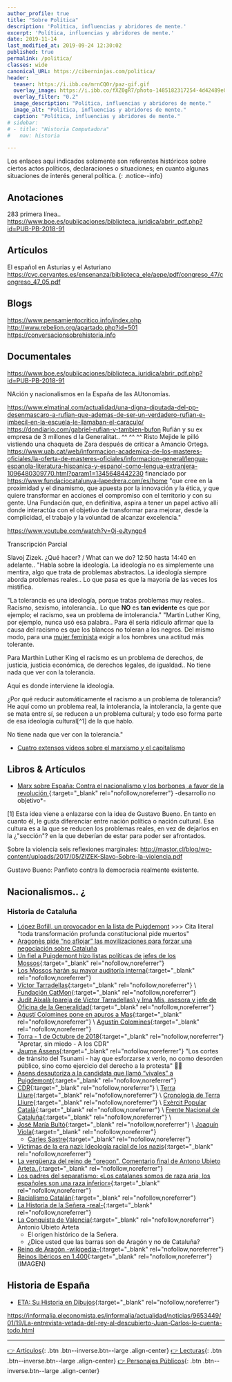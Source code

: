 ```yaml
---
author_profile: true
title: "Sobre Política"
description: 'Política, influencias y abridores de mente.'
excerpt: 'Política, influencias y abridores de mente.'
date: 2019-11-14
last_modified_at: 2019-09-24 12:30:02
published: true
permalink: /politica/
classes: wide
canonical_URL: https://ciberninjas.com/politica/
header:
  teaser: https://i.ibb.co/mrnCQ0r/paz-gif.gif
  overlay_image: https://i.ibb.co/fXZ0gR7/photo-1485182317254-4d42489e041b-ixlib-rb-1-2.jpg
  overlay_filter: "0.2"
  image_description: "Política, influencias y abridores de mente."
  image_alt: "Política, influencias y abridores de mente."
  caption: "Política, influencias y abridores de mente."
# sidebar:
# - title: "Historia Computadora"
#   nav: historia

---
```


Los enlaces aquí indicados solamente son referentes históricos sobre ciertos actos políticos, declaraciones o situaciones; en cuanto algunas situaciones de interés general política.
{: .notice--info}

## Anotaciones

283 primera línea..
https://www.boe.es/publicaciones/biblioteca_juridica/abrir_pdf.php?id=PUB-PB-2018-91

## Artículos

El español en Asturias y el Asturiano
https://cvc.cervantes.es/ensenanza/biblioteca_ele/aepe/pdf/congreso_47/congreso_47_05.pdf

## Blogs

https://www.pensamientocritico.info/index.php
http://www.rebelion.org/apartado.php?id=501
https://conversacionsobrehistoria.info

## Documentales

https://www.boe.es/publicaciones/biblioteca_juridica/abrir_pdf.php?id=PUB-PB-2018-91

NAción y nacionalismos en la España de las AUtonomías.

https://www.elmatinal.com/actualidad/una-digna-diputada-del-pp-desenmascaro-a-rufian-que-ademas-de-ser-un-verdadero-rufian-e-imbecil-en-la-escuela-le-llamaban-el-caraculo/
https://dondiario.com/gabriel-rufian-y-tambien-bufon
Rufián y su ex empresa de 3 millones d la Generalitat.. ^^ ^^ ^^
Risto Mejide le pilló vistiendo una chaqueta de Zara después de criticar a Amancio Ortega. 
https://www.uab.cat/web/informacion-academica-de-los-masteres-oficiales/la-oferta-de-masteres-oficiales/informacion-general/lengua-espanola-literatura-hispanica-y-espanol-como-lengua-extranjera-1096480309770.html?param1=1345648442230
financiado por https://www.fundaciocatalunya-lapedrera.com/es/home "que cree en la proximidad y el dinamismo, que apuesta por la innovación y la ética, y que quiere transformar en acciones el compromiso con el territorio y con su gente. Una Fundación que, en definitiva, aspira a tener un papel activo allí donde interactúa con el objetivo de transformar para mejorar, desde la complicidad, el trabajo y la voluntad de alcanzar excelencia."

https://www.youtube.com/watch?v=0j-eJtyngp4

Transcripción Parcial

Slavoj Zizek. ¿Qué hacer? / What can we do? 12:50 hasta 14:40 en adelante..
"Habla sobre la ideología. La ideología no es simplemente una mentira, algo que trata de problemas abstractos. La ideología siempre aborda problemas reales.. Lo que pasa es que la mayoría de las veces los mistifica.

"La tolerancia es una ideología, porque tratas problemas muy reales.. Racismo, sexismo, intolerancia.. Lo que **NO** es **tan evidente** es que por ejemplo; el racismo, sea un problema de intolerancia."
"Martin Luther King, por ejemplo, nunca usó esa palabra.. Para él sería ridículo afirmar que la causa del racismo es que los blancos no toleran a los negros. Del mismo modo, para una [mujer feminista](#mujer-feminista) exigir a los hombres una actitud más tolerante.

Para Marthin Luther King el racismo es un problema de derechos, de justicia, justicia económica, de derechos legales, de igualdad.. No tiene nada que ver con la tolerancia.

Aquí es donde interviene la ideología.

¿Por qué reducir automáticamente el racismo a un problema de tolerancia? He aquí como un problema real, la intolerancia, la intolerancia, la gente que se mata entre sí, se reducen a un problema cultural; y todo eso forma parte de esa ideología cultural[^1] de la que hablo.

No tiene nada que ver con la tolerancia."

* [Cuatro extensos vídeos sobre el marxismo y el capitalismo](https://www.youtube.com/watch?v=TaUyEo8LEbk)

## Libros & Artículos

* [Marx sobre España: Contra el nacionalismo y los borbones, a favor de la revolución
](https://www.elconfidencial.com/cultura/2018-01-02/marx-espana-nacionalismo-revolucion_1498999/){:target="_blank" rel="nofollow,noreferrer"} -desarrollo no objetivo*-

[1] Esta idea viene a enlazarse con la idea de Gustavo Bueno. En tanto en cuanto él, le gusta diferenciar entre nación política o nación cultural. Esa cultura es a la que se reducen los problemas reales, en vez de dejarlos en la ¿"sección"? en la que deberían de estar para poder ser afrontados.

Sobre la violencia seis reflexiones marginales: http://mastor.cl/blog/wp-content/uploads/2017/05/ZIZEK-Slavo-Sobre-la-violencia.pdf

Gustavo Bueno: Panfleto contra la democracia realmente existente.

## Nacionalismos.. ¿

### Historia de Cataluña

* [López Bofill, un provocador en la lista de Puigdemont](https://gaceta.es/espana/lopez-bofill-un-provocador-en-la-lista-de-puigdemont-20171117-0150/) >>> Cita literal "toda transformación profunda constitucional pide muertos"
* [Aragonès pide “no aflojar” las movilizaciones para forzar una negociación sobre Cataluña](https://elpais.com/ccaa/2019/11/13/catalunya/1573637158_022277.html)
* [Un fiel a Puigdemont hizo listas políticas de jefes de los Mossos](https://www.elperiodico.com/es/politica/20191114/puigdemont-mossos-terradellas-lista-patriotismo-7735095){:target="_blank" rel="nofollow,noreferrer"}
* [Los Mossos harán su mayor auditoría interna](http://www.rtve.es/noticias/20191029/mossos-haran-su-mayor-auditoria-interna-su-labor-disturbios-movilizaciones-sentencia-del-proces/1986486.shtml){:target="_blank" rel="nofollow,noreferrer"}
* [Víctor Tarradellas](https://www.elperiodico.com/es/politica/20191113/perfil-victor-terradellas-puigdemont-7733755){:target="_blank" rel="nofollow,noreferrer"} \ [Fundación CatMon](https://www.lavanguardia.com/politica/20180524/443796098348/catmon-udef-victor-terradellas.html){:target="_blank" rel="nofollow,noreferrer"}
* [Judit Aixalà (pareja de Víctor Tarradellas) y Ima Mis, asesora y jefe de Oficina de la Generalidad](https://tarragonadigital.com/reus/judit-aixala-ima-mis-carrec-generalitat-2){:target="_blank" rel="nofollow,noreferrer"}
* [Agustí Colomines pone en apuros a Mas](https://www.elplural.com/politica/agusti-colomines-pone-en-apuros-a-mas-si-se-demuestra-que-hubo-financiacion-ilegal-me-voy_50657102){:target="_blank" rel="nofollow,noreferrer"} \ [Agustín Colomines](https://es.wikipedia.org/wiki/Agust%C3%AD_Colomines){:target="_blank" rel="nofollow,noreferrer"}
* [Torra - 1 de Octubre de 2018](https://www.youtube.com/watch?v=oaXF98wzp90){:target="_blank" rel="nofollow,noreferrer"} "Apretar, sin miedo - A los CDR"
* [Jaume Assens](https://twitter.com/Jaumeasens/status/1193925686651691009){:target="_blank" rel="nofollow,noreferrer"} "Los cortes de tránsito del Tsunami  - hay que esforzarse x verlo, no como desorden público, sino como ejercicio del derecho a la protesta" 🤦‍♂️
* [Asens desautoriza a la candidata que llamó “vivales” a Puigdemont](https://www.lavanguardia.com/politica/20191108/471448246268/jaume-asens-comuns-vivales-puigdemont-laura-lopez.html){:target="_blank" rel="nofollow,noreferrer"}
* [CDR](https://es.wikipedia.org/wiki/Comit%C3%A9s_de_Defensa_de_la_Rep%C3%BAblica){:target="_blank" rel="nofollow,noreferrer"} \ [Terra Lliure](https://es.wikipedia.org/wiki/Terra_Lliure){:target="_blank" rel="nofollow,noreferrer"} \ [Cronología de Terra Lliure](https://es.wikipedia.org/wiki/Terra_Lliure){:target="_blank" rel="nofollow,noreferrer"} \ [Exèrcit Popular Català](https://es.wikipedia.org/wiki/Ex%C3%A8rcit_Popular_Catal%C3%A0){:target="_blank" rel="nofollow,noreferrer"} \ [Frente Nacional de Cataluña](https://es.wikipedia.org/wiki/Frente_Nacional_de_Catalu%C3%B1a){:target="_blank" rel="nofollow,noreferrer"} \ 
* [José María Bultó](https://es.wikipedia.org/wiki/Jos%C3%A9_Mar%C3%ADa_Bult%C3%B3){:target="_blank" rel="nofollow,noreferrer"} \ [Joaquín Viola](https://es.wikipedia.org/wiki/Joaqu%C3%ADn_Viola){:target="_blank" rel="nofollow,noreferrer"}
  * [Carles Sastre](https://es.wikipedia.org/wiki/Carles_Sastre){:target="_blank" rel="nofollow,noreferrer"}
* [Víctimas de la era nazi: Ideología racial de los nazis](https://encyclopedia.ushmm.org/content/es/article/victims-of-the-nazi-era-nazi-racial-ideology){:target="_blank" rel="nofollow,noreferrer"}
* [La vergüenza del reino de "oregon". Comentario final de Antono Ubieto Arteta..](http://ramonmur.blogspot.com/2010/02/la-verguenza-del-reino-de-oregon.html){:target="_blank" rel="nofollow,noreferrer"}
* [Los padres del separatismo: «Los catalanes somos de raza aria, los españoles son una raza inferior»](https://okdiario.com/espana/padres-del-separatismo-catalanes-somos-raza-aria-espanoles-son-raza-inferior-2123046){:target="_blank" rel="nofollow,noreferrer"}
* [Racialismo Catalán](https://es.wikipedia.org/wiki/Racialismo_catal%C3%A1n){:target="_blank" rel="nofollow,noreferrer"}
* [La Historia de la Señera -real-](http://www.aulamilitar.com/LA_HISTORIA_DE_LA_SENYERA_VALENCIANA_EN_LOS_DOCUMENTOS_HISTORICOS.pdf){:target="_blank" rel="nofollow,noreferrer"}
* [La Conquista de Valencia](http://salvadorcaurin.blogspot.es/i2009-11/){:target="_blank" rel="nofollow,noreferrer"} Antonio Ubieto Arteta
  * El origen histórico de la Señera.
  * ¿Dice usted que las barras son de Aragón y no de Cataluña?
* [Reino de Aragón -wikipedia-](https://es.wikipedia.org/wiki/Reino_de_Arag%C3%B3n){:target="_blank" rel="nofollow,noreferrer"} [Reinos Ibéricos en 1.400](https://es.wikipedia.org/wiki/Reino_de_Arag%C3%B3n#/media/Archivo:Iberian_Kingdoms_in_1400.svg){:target="_blank" rel="nofollow,noreferrer"} (IMAGEN)

## Historia de España

* [ETA: Su Historia en Dibujos](https://twitter.com/JuliaLunaAzul1/status/1215999577066786816?fbclid=IwAR0KeIqPgKJsnnvPsMH3OE7jDsqm8wrb0vVGyKozJmTVle31VM0otTXeGgU){:target="_blank" rel="nofollow,noreferrer"}

https://informalia.eleconomista.es/informalia/actualidad/noticias/9653449/01/19/La-entrevista-vetada-del-rey-al-descubierto-Juan-Carlos-lo-cuenta-todo.html
_____

[👉 Artículos](/articulos/){: .btn .btn--inverse.btn--large .align-center}
[👉 Lecturas](/lecturas/){: .btn .btn--inverse.btn--large .align-center}
[👉 Personajes Públicos](/referentes-historicos/){: .btn .btn--inverse.btn--large .align-center}
